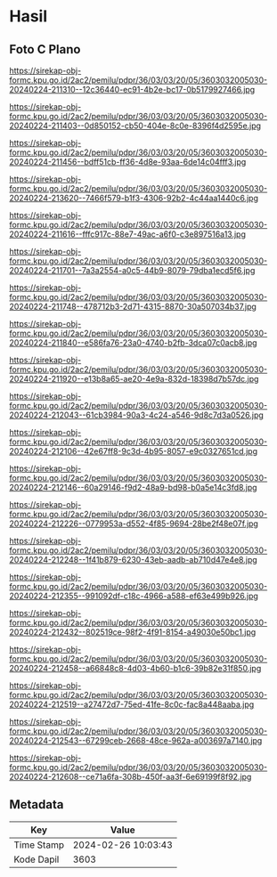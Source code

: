 # Hasil

## Foto C Plano

https://sirekap-obj-formc.kpu.go.id/2ac2/pemilu/pdpr/36/03/03/20/05/3603032005030-20240224-211310--12c36440-ec91-4b2e-bc17-0b5179927466.jpg

https://sirekap-obj-formc.kpu.go.id/2ac2/pemilu/pdpr/36/03/03/20/05/3603032005030-20240224-211403--0d850152-cb50-404e-8c0e-8396f4d2595e.jpg

https://sirekap-obj-formc.kpu.go.id/2ac2/pemilu/pdpr/36/03/03/20/05/3603032005030-20240224-211456--bdff51cb-ff36-4d8e-93aa-6de14c04fff3.jpg

https://sirekap-obj-formc.kpu.go.id/2ac2/pemilu/pdpr/36/03/03/20/05/3603032005030-20240224-213620--7466f579-b1f3-4306-92b2-4c44aa1440c6.jpg

https://sirekap-obj-formc.kpu.go.id/2ac2/pemilu/pdpr/36/03/03/20/05/3603032005030-20240224-211616--fffc917c-88e7-49ac-a6f0-c3e897516a13.jpg

https://sirekap-obj-formc.kpu.go.id/2ac2/pemilu/pdpr/36/03/03/20/05/3603032005030-20240224-211701--7a3a2554-a0c5-44b9-8079-79dba1ecd5f6.jpg

https://sirekap-obj-formc.kpu.go.id/2ac2/pemilu/pdpr/36/03/03/20/05/3603032005030-20240224-211748--478712b3-2d71-4315-8870-30a507034b37.jpg

https://sirekap-obj-formc.kpu.go.id/2ac2/pemilu/pdpr/36/03/03/20/05/3603032005030-20240224-211840--e586fa76-23a0-4740-b2fb-3dca07c0acb8.jpg

https://sirekap-obj-formc.kpu.go.id/2ac2/pemilu/pdpr/36/03/03/20/05/3603032005030-20240224-211920--e13b8a65-ae20-4e9a-832d-18398d7b57dc.jpg

https://sirekap-obj-formc.kpu.go.id/2ac2/pemilu/pdpr/36/03/03/20/05/3603032005030-20240224-212043--61cb3984-90a3-4c24-a546-9d8c7d3a0526.jpg

https://sirekap-obj-formc.kpu.go.id/2ac2/pemilu/pdpr/36/03/03/20/05/3603032005030-20240224-212106--42e67ff8-9c3d-4b95-8057-e9c0327651cd.jpg

https://sirekap-obj-formc.kpu.go.id/2ac2/pemilu/pdpr/36/03/03/20/05/3603032005030-20240224-212146--60a29146-f9d2-48a9-bd98-b0a5e14c3fd8.jpg

https://sirekap-obj-formc.kpu.go.id/2ac2/pemilu/pdpr/36/03/03/20/05/3603032005030-20240224-212226--0779953a-d552-4f85-9694-28be2f48e07f.jpg

https://sirekap-obj-formc.kpu.go.id/2ac2/pemilu/pdpr/36/03/03/20/05/3603032005030-20240224-212248--1f41b879-6230-43eb-aadb-ab710d47e4e8.jpg

https://sirekap-obj-formc.kpu.go.id/2ac2/pemilu/pdpr/36/03/03/20/05/3603032005030-20240224-212355--991092df-c18c-4966-a588-ef63e499b926.jpg

https://sirekap-obj-formc.kpu.go.id/2ac2/pemilu/pdpr/36/03/03/20/05/3603032005030-20240224-212432--802519ce-98f2-4f91-8154-a49030e50bc1.jpg

https://sirekap-obj-formc.kpu.go.id/2ac2/pemilu/pdpr/36/03/03/20/05/3603032005030-20240224-212458--a66848c8-4d03-4b60-b1c6-39b82e31f850.jpg

https://sirekap-obj-formc.kpu.go.id/2ac2/pemilu/pdpr/36/03/03/20/05/3603032005030-20240224-212519--a27472d7-75ed-41fe-8c0c-fac8a448aaba.jpg

https://sirekap-obj-formc.kpu.go.id/2ac2/pemilu/pdpr/36/03/03/20/05/3603032005030-20240224-212543--67299ceb-2668-48ce-962a-a003697a7140.jpg

https://sirekap-obj-formc.kpu.go.id/2ac2/pemilu/pdpr/36/03/03/20/05/3603032005030-20240224-212608--ce71a6fa-308b-450f-aa3f-6e69199f8f92.jpg


## Metadata

| Key        | Value               |
| ---------- | ------------------- |
| Time Stamp | 2024-02-26 10:03:43 |
| Kode Dapil | 3603                |



